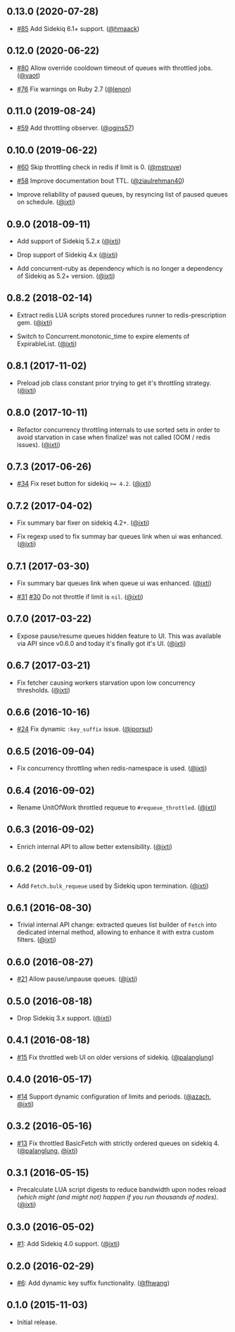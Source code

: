 ## 0.13.0 (2020-07-28)

* [#85](https://github.com/sensortower/sidekiq-throttled/pull/85)
  Add Sidekiq 6.1+ support.
  ([@hmaack])

## 0.12.0 (2020-06-22)

* [#80](https://github.com/sensortower/sidekiq-throttled/pull/80)
  Allow override cooldown timeout of queues with throttled jobs.
  ([@vaot])

* [#76](https://github.com/sensortower/sidekiq-throttled/pull/76)
  Fix warnings on Ruby 2.7
  ([@lenon])


## 0.11.0 (2019-08-24)

* [#59](https://github.com/sensortower/sidekiq-throttled/pull/59)
  Add throttling observer.
  ([@ogins57])


## 0.10.0 (2019-06-22)

* [#60](https://github.com/sensortower/sidekiq-throttled/pull/60)
  Skip throttling check in redis if limit is 0.
  ([@mstruve])

* [#58](https://github.com/sensortower/sidekiq-throttled/pull/58)
  Improve documentation bout TTL.
  ([@ziaulrehman40])

* Improve reliability of paused queues, by resyncing list of paused queues
  on schedule.
  ([@ixti])


## 0.9.0 (2018-09-11)

* Add support of Sidekiq 5.2.x
  ([@ixti])

* Drop support of Sidekiq 4.x
  ([@ixti])

* Add concurrent-ruby as dependency which is no longer a dependency of
  Sidekiq as 5.2+ version.
  ([@ixti])


## 0.8.2 (2018-02-14)

* Extract redis LUA scripts stored procedures runner to redis-prescription gem.
  ([@ixti])

* Switch to Concurrent.monotonic_time to expire elements of ExpirableList.
  ([@ixti])


## 0.8.1 (2017-11-02)

* Preload job class constant prior trying to get it's throttling strategy.
  ([@ixti])


## 0.8.0 (2017-10-11)

* Refactor concurrency throttling internals to use sorted sets in order to avoid
  starvation in case when finalize! was not called (OOM / redis issues).
  ([@ixti])


## 0.7.3 (2017-06-26)

* [#34](https://github.com/sensortower/sidekiq-throttled/issues/34)
  Fix reset button for sidekiq `>= 4.2`.
  ([@ixti])


## 0.7.2 (2017-04-02)

* Fix summary bar fixer on sidekiq 4.2+.
  ([@ixti])

* Fix regexp used to fix summay bar queues link when ui was enhanced.
  ([@ixti])


## 0.7.1 (2017-03-30)

* Fix summary bar queues link when queue ui was enhanced.
  ([@ixti])

* [#31](https://github.com/sensortower/sidekiq-throttled/pull/31)
  [#30](https://github.com/sensortower/sidekiq-throttled/issues/30)
  Do not throttle if limit is `nil`.
  ([@ixti])


## 0.7.0 (2017-03-22)

* Expose pause/resume queues hidden feature to UI. This was available via API
  since v0.6.0 and today it's finally got it's UI.
  ([@ixti])


## 0.6.7 (2017-03-21)

* Fix fetcher causing workers starvation upon low concurrency thresholds.
  ([@ixti])


## 0.6.6 (2016-10-16)

* [#24](https://github.com/sensortower/sidekiq-throttled/pull/24)
  Fix dynamic `:key_suffix` issue.
  ([@iporsut])


## 0.6.5 (2016-09-04)

* Fix concurrency throttling when redis-namespace is used.
  ([@ixti])


## 0.6.4 (2016-09-02)

* Rename UnitOfWork throttled requeue to `#requeue_throttled`.
  ([@ixti])


## 0.6.3 (2016-09-02)

* Enrich internal API to allow better extensibility.
  ([@ixti])


## 0.6.2 (2016-09-01)

* Add `Fetch.bulk_requeue` used by Sidekiq upon termination.
  ([@ixti])


## 0.6.1 (2016-08-30)

* Trivial internal API change: extracted queues list builder of `Fetch` into
  dedicated internal method, allowing to enhance it with extra custom filters.
  ([@ixti])


## 0.6.0 (2016-08-27)

* [#21](https://github.com/sensortower/sidekiq-throttled/pull/21)
  Allow pause/unpause queues.
  ([@ixti])


## 0.5.0 (2016-08-18)

* Drop Sidekiq 3.x support.
  ([@ixti])


## 0.4.1 (2016-08-18)

* [#15](https://github.com/sensortower/sidekiq-throttled/pull/15)
  Fix throttled web UI on older versions of sidekiq.
  ([@palanglung])


## 0.4.0 (2016-05-17)

* [#14](https://github.com/sensortower/sidekiq-throttled/pull/14)
  Support dynamic configuration of limits and periods.
  ([@azach], [@ixti])


## 0.3.2 (2016-05-16)

* [#13](https://github.com/sensortower/sidekiq-throttled/issues/13)
  Fix throttled BasicFetch with strictly ordered queues on sidekiq 4.
  ([@palanglung], [@ixti])


## 0.3.1 (2016-05-15)

* Precalculate LUA script digests to reduce bandwidth upon nodes reload
  _(which might (and might not) happen if you run thousands of nodes)_.
  ([@ixti])


## 0.3.0 (2016-05-02)

* [#1](https://github.com/sensortower/sidekiq-throttled/issues/1):
  Add Sidekiq 4.0 support.
  ([@ixti])


## 0.2.0 (2016-02-29)

* [#6](https://github.com/sensortower/sidekiq-throttled/pull/6):
  Add dynamic key suffix functionality.
  ([@fhwang])


## 0.1.0 (2015-11-03)

* Initial release.


[@ixti]: https://github.com/ixti
[@fhwang]: https://github.com/fhwang
[@palanglung]: https://github.com/palanglung
[@azach]: https://github.com/azach
[@iporsut]: https://github.com/iporsut
[@mstruve]: https://github.com/mstruve
[@ziaulrehman40]: https://github.com/ziaulrehman40
[@ogins57]: https://github.com/ogins57
[@lenon]: https://github.com/lenon
[@vaot]: https://github.com/vaot
[@hmaack]: https://github.com/hmaack

